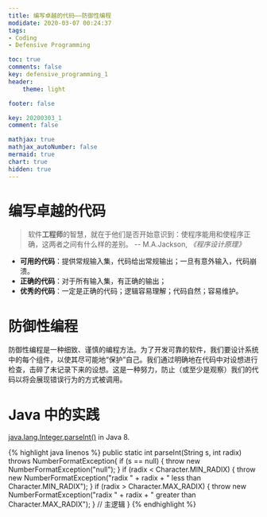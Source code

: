 ```yaml
---
title: 编写卓越的代码——防御性编程
modidate: 2020-03-07 00:24:37
tags: 
- Coding 
- Defensive Programming

toc: true
comments: false
key: defensive_programming_1
header: 
    theme: light

footer: false

key: 20200303_1
comment: false

mathjax: true
mathjax_autoNumber: false
mermaid: true
chart: true
hidden: true
---
```


# 编写卓越的代码

>软件**工程师**的智慧，就在于他们是否开始意识到：使程序能用和使程序正确，这两者之间有什么样的差别。
>-- M.A.Jackson, *《程序设计原理》*
<!--more-->
<!-- more -->
- **可用的代码**：提供常规输入集，代码给出常规输出；一旦有意外输入，代码崩溃。
- **正确的代码**：对于所有输入集，有正确的输出；
- **优秀的代码**：一定是正确的代码；逻辑容易理解；代码自然；容易维护。



# 防御性编程

防御性编程是一种细致、谨慎的编程方法。为了开发可靠的软件，我们要设计系统中的每个组件，以使其尽可能地“保护”自己。我们通过明确地在代码中对设想进行检查，击碎了未记录下来的设想。这是一种努力，防止（或至少是观察）我们的代码以将会展现错误行为的方式被调用。


# Java 中的实践



[java.lang.Integer.parseInt()](https://docs.oracle.com/javase/8/docs/api/java/lang/Integer.html "Integer") in Java 8.

{% highlight java linenos %}
public static int parseInt(String s, int radix) throws NumberFormatException{
        if (s == null) {
            throw new NumberFormatException("null");
        }
        if (radix < Character.MIN_RADIX) {
            throw new NumberFormatException("radix " + radix +
                                            " less than Character.MIN_RADIX");
        }
        if (radix > Character.MAX_RADIX) {
            throw new NumberFormatException("radix " + radix +
                                            " greater than Character.MAX_RADIX");
        }
      // 主逻辑
}
{% endhighlight %}